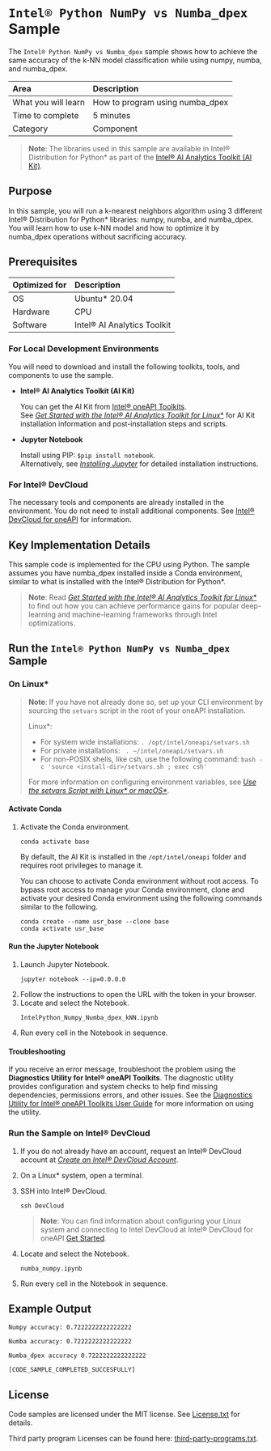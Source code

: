 # `Intel® Python NumPy vs Numba_dpex` Sample

The `Intel® Python NumPy vs Numba_dpex` sample shows how to achieve the same accuracy of the k-NN model classification while using numpy, numba, and numba_dpex.

| Area                    | Description
| :---                    | :---
| What you will learn     | How to program using numba_dpex
| Time to complete        | 5 minutes
| Category                | Component

>**Note**: The libraries used in this sample are available in Intel® Distribution for Python* as part of the [Intel® AI Analytics Toolkit (AI Kit)](https://software.intel.com/en-us/oneapi/ai-kit).

## Purpose

In this sample, you will run a k-nearest neighbors algorithm using 3 different Intel® Distribution for Python* libraries: numpy, numba, and numba_dpex. You will learn how to use k-NN model and how to optimize it by numba_dpex operations without sacrificing accuracy.

## Prerequisites

| Optimized for           | Description
|:---                     |:---
| OS                      | Ubuntu* 20.04
| Hardware                | CPU
| Software                | Intel® AI Analytics Toolkit

### For Local Development Environments

You will need to download and install the following toolkits, tools, and components to use the sample.

- **Intel® AI Analytics Toolkit (AI Kit)**

  You can get the AI Kit from [Intel® oneAPI Toolkits](https://www.intel.com/content/www/us/en/developer/tools/oneapi/toolkits.html#analytics-kit). <br> See [*Get Started with the Intel® AI Analytics Toolkit for Linux**](https://www.intel.com/content/www/us/en/develop/documentation/get-started-with-ai-linux) for AI Kit installation information and post-installation steps and scripts.

- **Jupyter Notebook**

  Install using PIP: `$pip install notebook`. <br> Alternatively, see [*Installing Jupyter*](https://jupyter.org/install) for detailed installation instructions.

### For Intel® DevCloud

The necessary tools and components are already installed in the environment. You do not need to install additional components. See [Intel® DevCloud for oneAPI](https://devcloud.intel.com/oneapi/get_started/) for information.

## Key Implementation Details

This sample code is implemented for the CPU using Python. The sample assumes you have numba_dpex installed inside a Conda environment, similar to what is installed with the Intel® Distribution for Python*.

>**Note**: Read *[Get Started with the Intel® AI Analytics Toolkit for Linux*](https://www.intel.com/content/www/us/en/develop/documentation/get-started-with-ai-linux/top.html)* to find out how you can achieve performance gains for popular deep-learning and machine-learning frameworks through Intel optimizations.

## Run the `Intel® Python NumPy vs Numba_dpex` Sample

### On Linux*

> **Note**: If you have not already done so, set up your CLI
> environment by sourcing  the `setvars` script in the root of your oneAPI installation.
>
> Linux*:
> - For system wide installations: `. /opt/intel/oneapi/setvars.sh`
> - For private installations: ` . ~/intel/oneapi/setvars.sh`
> - For non-POSIX shells, like csh, use the following command: `bash -c 'source <install-dir>/setvars.sh ; exec csh'`
>
> For more information on configuring environment variables, see *[Use the setvars Script with Linux* or macOS*](https://www.intel.com/content/www/us/en/develop/documentation/oneapi-programming-guide/top/oneapi-development-environment-setup/use-the-setvars-script-with-linux-or-macos.html)*.

#### Activate Conda

1. Activate the Conda environment.
   ```
   conda activate base
   ```
   By default, the AI Kit is installed in the `/opt/intel/oneapi` folder and requires root privileges to manage it.

   You can choose to activate Conda environment without root access. To bypass root access to manage your Conda environment, clone and activate your desired Conda environment using the following commands similar to the following.

   ```
   conda create --name usr_base --clone base
   conda activate usr_base
   ```

#### Run the Jupyter Notebook

1. Launch Jupyter Notebook.
   ```
   jupyter notebook --ip=0.0.0.0
   ```
2. Follow the instructions to open the URL with the token in your browser.
3. Locate and select the Notebook.
   ```
   IntelPython_Numpy_Numba_dpex_kNN.ipynb
   ```
4. Run every cell in the Notebook in sequence.

#### Troubleshooting

If you receive an error message, troubleshoot the problem using the **Diagnostics Utility for Intel® oneAPI Toolkits**. The diagnostic utility provides configuration and system checks to help find missing dependencies, permissions errors, and other issues. See the [Diagnostics Utility for Intel® oneAPI Toolkits User Guide](https://www.intel.com/content/www/us/en/develop/documentation/diagnostic-utility-user-guide/top.html) for more information on using the utility.

### Run the Sample on Intel® DevCloud

1. If you do not already have an account, request an Intel® DevCloud account at [*Create an Intel® DevCloud Account*](https://intelsoftwaresites.secure.force.com/DevCloud/oneapi).
2. On a Linux* system, open a terminal.
3. SSH into Intel® DevCloud.
   ```
   ssh DevCloud
   ```
   > **Note**: You can find information about configuring your Linux system and connecting to Intel DevCloud at Intel® DevCloud for oneAPI [Get Started](https://devcloud.intel.com/oneapi/get_started).

4. Locate and select the Notebook.
   ```
   numba_numpy.ipynb
   ```
5. Run every cell in the Notebook in sequence.

## Example Output

```
Numpy accuracy: 0.7222222222222222

Numba accuracy: 0.7222222222222222

Numba_dpex accuracy 0.7222222222222222

[CODE_SAMPLE_COMPLETED_SUCCESFULLY]
```

## License

Code samples are licensed under the MIT license. See [License.txt](https://github.com/oneapi-src/oneAPI-samples/blob/master/License.txt)
for details.

Third party program Licenses can be found here: [third-party-programs.txt](https://github.com/oneapi-src/oneAPI-samples/blob/master/third-party-programs.txt).